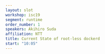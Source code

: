 ```yaml
---
layout: slot
workshop: isc19
segment: runtime
order_number: 1
speakers: Akihiro Suda
affiliation: NTT
title: Current State of root-less dockerd
start: "10:05"
---
```


